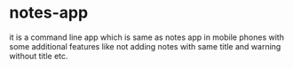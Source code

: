 # notes-app
it is a command line app which is same as notes app in mobile phones with some additional features like not adding notes with same title and warning without title etc.
